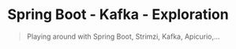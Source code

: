 # Spring Boot - Kafka - Exploration

> Playing around with Spring Boot, Strimzi, Kafka, Apicurio,...
